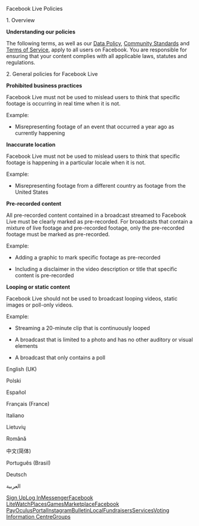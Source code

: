 Facebook Live Policies

1\. Overview

**Understanding our policies**

The following terms, as well as our [Data Policy](https://www.facebook.com/about/privacy/), [Community Standards](https://www.facebook.com/communitystandards/) and [Terms of Service](https://www.facebook.com/legal/terms), apply to all users on Facebook. You are responsible for ensuring that your content complies with all applicable laws, statutes and regulations.

2\. General policies for Facebook Live

**Prohibited business practices**

Facebook Live must not be used to mislead users to think that specific footage is occurring in real time when it is not.

Example:

*   Misrepresenting footage of an event that occurred a year ago as currently happening

**Inaccurate location**

Facebook Live must not be used to mislead users to think that specific footage is happening in a particular locale when it is not.

Example:

*   Misrepresenting footage from a different country as footage from the United States

**Pre-recorded content**

All pre-recorded content contained in a broadcast streamed to Facebook Live must be clearly marked as pre-recorded. For broadcasts that contain a mixture of live footage and pre-recorded footage, only the pre-recorded footage must be marked as pre-recorded.

Example:

*   Adding a graphic to mark specific footage as pre-recorded

*   Including a disclaimer in the video description or title that specific content is pre-recorded

**Looping or static content**

Facebook Live should not be used to broadcast looping videos, static images or poll-only videos.

Example:

*   Streaming a 20-minute clip that is continuously looped

*   A broadcast that is limited to a photo and has no other auditory or visual elements

*   A broadcast that only contains a poll

English (UK)

Polski

Español

Français (France)

Italiano

Lietuvių

Română

中文(简体)

Português (Brasil)

Deutsch

العربية

[Sign Up](https://www.facebook.com/reg/)[Log In](https://www.facebook.com/login/)[Messenger](https://l.facebook.com/l.php?u=https%3A%2F%2Fmessenger.com%2F&h=AT1WKIJ9fjmvVthtpwHgrFkLgNZSXSxg-7msq-aUbt_2Wye4Ph28bL4vzSXOgW3bXT8qL7VAkpIoHUm8ohCpUCJpRCbQn0uh-W_MA9_vn4i6Kh7yBBSl_X4IT7kQesZYzrhANsBtd7H7kLQ5s4fA-nMoEUBiU4SQqJyYww)[Facebook Lite](https://www.facebook.com/lite/)[Watch](https://en-gb.facebook.com/watch/)[Places](https://www.facebook.com/places/)[Games](https://www.facebook.com/games/)[Marketplace](https://www.facebook.com/marketplace/)[Facebook Pay](https://pay.facebook.com/)[Oculus](https://l.facebook.com/l.php?u=https%3A%2F%2Fwww.oculus.com%2F&h=AT1WKIJ9fjmvVthtpwHgrFkLgNZSXSxg-7msq-aUbt_2Wye4Ph28bL4vzSXOgW3bXT8qL7VAkpIoHUm8ohCpUCJpRCbQn0uh-W_MA9_vn4i6Kh7yBBSl_X4IT7kQesZYzrhANsBtd7H7kLQ5s4fA-nMoEUBiU4SQqJyYww)[Portal](https://portal.facebook.com/)[Instagram](https://l.facebook.com/l.php?u=https%3A%2F%2Fwww.instagram.com%2F&h=AT1WKIJ9fjmvVthtpwHgrFkLgNZSXSxg-7msq-aUbt_2Wye4Ph28bL4vzSXOgW3bXT8qL7VAkpIoHUm8ohCpUCJpRCbQn0uh-W_MA9_vn4i6Kh7yBBSl_X4IT7kQesZYzrhANsBtd7H7kLQ5s4fA-nMoEUBiU4SQqJyYww)[Bulletin](https://www.bulletin.com/)[Local](https://www.facebook.com/local/lists/245019872666104/)[Fundraisers](https://www.facebook.com/fundraisers/)[Services](https://www.facebook.com/biz/directory/)[Voting Information Centre](https://www.facebook.com/votinginformationcenter/?entry_point=c2l0ZQ%3D%3D)[Groups](https://www.facebook.com/groups/explore/)